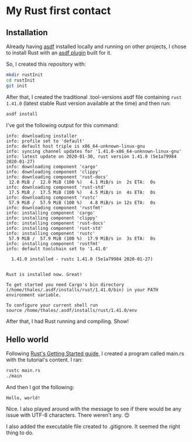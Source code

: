 # My Rust first contact

## Installation

Already having [asdf](https://github.com/asdf-vm/asdf) installed locally and running on other projects, I chose to install Rust with an [asdf plugin](https://github.com/code-lever/asdf-rust) built for it.

So, I created this repository with:

```bash
mkdir rustInit
cd rustInit
git init
```

After that, I created the traditional .tool-versions asdf file containing `rust 1.41.0` (latest stable Rust version available at the time) and then run:

```bash
asdf install
```

I've got the following output for this command:

```
info: downloading installer
info: profile set to 'default'
info: default host triple is x86_64-unknown-linux-gnu
info: syncing channel updates for '1.41.0-x86_64-unknown-linux-gnu'
info: latest update on 2020-01-30, rust version 1.41.0 (5e1a79984 2020-01-27)
info: downloading component 'cargo'
info: downloading component 'clippy'
info: downloading component 'rust-docs'
 12.0 MiB /  12.0 MiB (100 %)   4.1 MiB/s in  2s ETA:  0s
info: downloading component 'rust-std'
 17.5 MiB /  17.5 MiB (100 %)   4.5 MiB/s in  4s ETA:  0s
info: downloading component 'rustc'
 57.9 MiB /  57.9 MiB (100 %)   4.8 MiB/s in 12s ETA:  0s
info: downloading component 'rustfmt'
info: installing component 'cargo'
info: installing component 'clippy'
info: installing component 'rust-docs'
info: installing component 'rust-std'
info: installing component 'rustc'
 57.9 MiB /  57.9 MiB (100 %)  17.9 MiB/s in  3s ETA:  0s
info: installing component 'rustfmt'
info: default toolchain set to '1.41.0'

  1.41.0 installed - rustc 1.41.0 (5e1a79984 2020-01-27)


Rust is installed now. Great!

To get started you need Cargo's bin directory 
(/home/thales/.asdf/installs/rust/1.41.0/bin) in your PATH
environment variable.

To configure your current shell run 
source /home/thales/.asdf/installs/rust/1.41.0/env
```

After that, I had Rust running and compiling. Show!

## Hello world

Following [Rust's Getting Started guide](https://doc.rust-lang.org/book/ch01-02-hello-world.html), I created a program called main.rs with the tutorial's content. I ran:

```bash
rustc main.rs
./main
```

And then I got the following:

```
Hello, world!
```

Nice. I also played around with the message to see if there would be any issue with UTF-8 characters. There weren't any. 😊

I also added the executable file created to .gitignore. It seemed the right thing to do.
